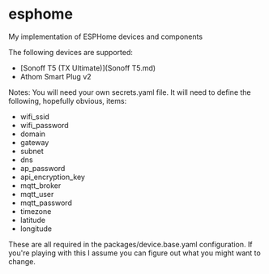 # esphome
My implementation of ESPHome devices and components

The following devices are supported:
* [Sonoff T5 (TX Ultimate)](Sonoff T5.md)
* Athom Smart Plug v2


Notes:
You will need your own secrets.yaml file.  It will need to define the following, hopefully obvious, items:
* wifi_ssid
* wifi_password
* domain
* gateway
* subnet
* dns
* ap_password
* api_encryption_key
* mqtt_broker
* mqtt_user
* mqtt_password
* timezone
* latitude
* longitude

These are all required in the packages/device.base.yaml configuration.  If you're playing with this I assume you can figure out what you might want to change.
